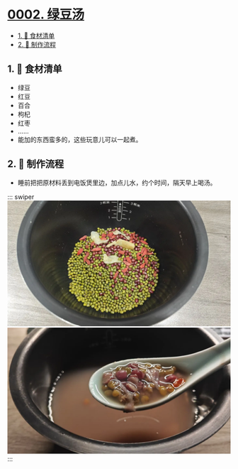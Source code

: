 # [0002. 绿豆汤](https://github.com/Tdahuyou/TNotes.cooking/tree/main/notes/0002.%20%E7%BB%BF%E8%B1%86%E6%B1%A4)

<!-- region:toc -->

- [1. 📝 食材清单](#1--食材清单)
- [2. 📒 制作流程](#2--制作流程)

<!-- endregion:toc -->

## 1. 📝 食材清单

- 绿豆
- 红豆
- 百合
- 枸杞
- 红枣
- ……
- 能加的东西蛮多的，这些玩意儿可以一起煮。

## 2. 📒 制作流程

- 睡前把把原材料丢到电饭煲里边，加点儿水，约个时间，隔天早上喝汤。

::: swiper
![](assets/2025-02-18-09-56-18.png)
![](assets/2025-02-18-09-56-23.png)
:::
